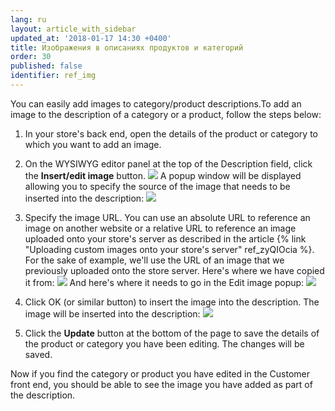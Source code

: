 ```yaml
---
lang: ru
layout: article_with_sidebar
updated_at: '2018-01-17 14:30 +0400'
title: Изображения в описаниях продуктов и категорий
order: 30
published: false
identifier: ref_img
---
```

You can easily add images to category/product descriptions.To add an image to the description of a category or a product, follow the steps below:

1.  In your store's back end, open the details of the product or category to which you want to add an image. 
2.  On the WYSIWYG editor panel at the top of the Description field, click the **Insert/edit image** button.
    ![]({{site.baseurl}}/attachments/6389867/8717805.png)
    A popup window will be displayed allowing you to specify the source of the image that needs to be inserted into the description:
    ![]({{site.baseurl}}/attachments/6389867/8717806.png)
3.  Specify the image URL. You can use an absolute URL to reference an image on another website or a relative URL to reference an image uploaded onto your store's server as described in the article {% link "Uploading custom images onto your store's server" ref_zyQIOcia %}. For the sake of example, we'll use the URL of an image that we previously uploaded onto the store server. Here's where we have copied it from:
    ![]({{site.baseurl}}/attachments/6389867/8717799.png)
    And here's where it needs to go in the Edit image popup:
    ![]({{site.baseurl}}/attachments/6389867/8717807.png)
4.  Click OK (or similar button) to insert the image into the description. The image will be inserted into the description:
    ![]({{site.baseurl}}/attachments/6389867/8717808.png)

5.  Click the **Update** button at the bottom of the page to save the details of the product or category you have been editing. The changes will be saved. 

Now if you find the category or product you have edited in the Customer front end, you should be able to see the image you have added as part of the description.
